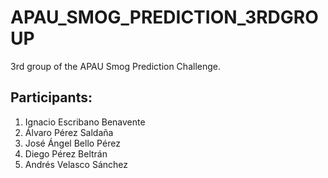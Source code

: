 # APAU_SMOG_PREDICTION_3RDGROUP
3rd group of the APAU Smog Prediction Challenge.
 
## Participants:
1. Ignacio Escribano Benavente
2. Álvaro Pérez Saldaña
3. José Ángel Bello Pérez
4. Diego Pérez Beltrán
5. Andrés Velasco Sánchez

